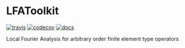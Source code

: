# LFAToolkit

[![travis](https://travis-ci.com/jeremylt/LFAToolkit.jl.svg?branch=master)](https://travis-ci.com/github/jeremylt/LFAToolkit.jl)
[![codecov](https://codecov.io/gh/jeremylt/LFAToolkit.jl/branch/master/graph/badge.svg)](https://codecov.io/gh/jeremylt/LFAToolkit.jl)
[![docs](https://img.shields.io/badge/docs-latest-brightgreen)](https://jeremylt.github.io/LFAToolkit.jl/dev/)


Local Fourier Analysis for arbitrary order finite element type operators
